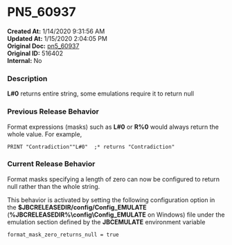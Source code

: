 # PN5_60937

**Created At:** 1/14/2020 9:31:56 AM  
**Updated At:** 1/15/2020 2:04:05 PM  
**Original Doc:** [pn5_60937](https://docs.jbase.com/88391-5-7-6-release-notes/pn5_60937)  
**Original ID:** 516402  
**Internal:** No  


### Description

**L#0** returns entire string, some emulations require it to return null



### Previous Release Behavior

Format expressions (masks) such as **L#0** or **R%0** would always return the whole value. For example,

```
PRINT "Contradiction""L#0"  ;* returns "Contradiction"
```



### Current Release Behavior

Format masks specifying a length of zero can now be configured to return null rather than the whole string.

This behavior is activated by setting the following configuration option in the **$JBCRELEASEDIR/config/Config\_EMULATE** (**%JBCRELEASEDIR%\config\Config\_EMULATE** on Windows) file under the emulation section defined by the **JBCEMULATE** environment variable

```
format_mask_zero_returns_null = true
```
